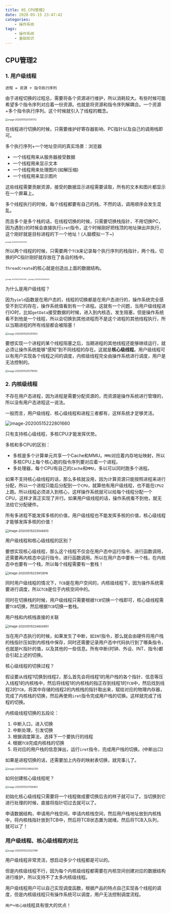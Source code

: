 ```yaml
---
title: 05_CPU管理2
date: 2020-05-15 23:47:42
categories:
	- 操作系统
tags:
	- 操作系统
	- 基础知识
---
```


## CPU管理2

### 1. 用户级线程

`进程 = 资源 + 指令执行序列`

由于进程切换的过程总，需要将各个资源进行维护，所以消耗较大。有些时候可能希望多个指令序列对应着一份资源。也就是将资源和指令序列解耦合。一个资源+多个指令执行序列。这个时候就引入了线程的概念。

<img src="05-CPU管理2/11.png" alt="image-20200515201341172" style="zoom: 50%;" />

在线程进行切换的时候，只需要维护好寄存器影响、PC指针以及自己的调用栈即可。

多个执行序列+一个地址空间的真实场景：浏览器

- 一个线程用来从服务器接受数据
- 一个线程用来显示文本
- 一个线程用来处理图片(如解压缩)
- 一个线程用来显示图片

这些线程需要贡献资源，接受的数据显示进程需要读取，所有的文本和图片都显示在一个屏幕上。

多个线程执行的时候，每个线程都要有自己的栈，不然的话，调用顺序会发生混乱。

而且多个是多个栈的话，在线程切换的时候，只需要切换栈指针，不用切换PC，因为遇到`}`的时候会直接执行`iret`指令，这个时候刚好把栈顶的地址弹出并执行，这个刚好就是目标进程的下一个地址！(人脑模拟一下~)

<img src="05-CPU管理2/12.png" alt="image-20200515204007405" style="zoom: 33%;" />

所以两个线程的时候，只需要两个`TCB`来记录每个执行序列的栈指针，两个栈，切换的PC指针刚好就存放在了各自的栈中。

`ThreadCreate`的核心就是创造出上面的数据结构。

<img src="05-CPU管理2/13.png" alt="image-20200515204413285" style="zoom: 33%;" />

<img src="05-CPU管理2/14.png" alt="image-20200515204624633" style="zoom: 33%;" />

为什么是用户级线程？

因为`yield`函数是在用户态的，线程的切换都是在用户态进行的，操作系统完全感受不到它的存在，操作系统值看到有一个进程。这就有一个问题，当用户级线程进行IO时，比如`getData`接受数据的时候，进入到内核态，发生阻塞，但是操作系统看不到他是一个线程，所以会切换到其他进程而不是这个进程的其他线程执行，所以当期进程的所有线层都会被阻塞！

<img src="05-CPU管理2/15.png" alt="image-20200515205351503" style="zoom: 50%;" />

要想实现一个进程的某个线程阻塞之后，当期进程的其他线程还能够继续运行，就必须让操作系统能够“感知”到不同线程的存在。这就是**核心级线程**。用户级线程可以有用户实现各个线程之间的调度，内核级线程完全由操作系统进行调度，用户是无法控制的。

<img src="05-CPU管理2/16.png" alt="image-20200515205716550" style="zoom: 50%;" />

### 2. 内核级线程

不存在用户态进程，因为进程是需要分配资源的，而资源是操作系统进行管理的，所以没有用户态进程这一说法。

一般而言，用户级线程、核心级线程和进程三者都有，这样系统才足够灵活。

<img src="05-CPU管理2/17.png" alt="image-20200515222801660"  />

只有支持核心级线程，多核CPU才能发挥优势。

多核和多CPU的区别：

- 多核是多个计算单元共享一个Cache和MMU。`MMU`对应着内存地址映射，所以多核CPU上每个核心跑的指令序列要对应着一个进程。
- 多处理器，每个CPU有自己的`Cache`和`MMU`，多以可以同时跑多个进程。

如果不支持核心级线程的话，那么多核就没用，因为计算资源只能按照进程来进行分配，所以一个进程只能后分配到一个`CPU`，就算他有用户级线程，也不能在`CPU2`上跑。所以线程必须进入到核心，这样操作系统就可以给每个线程分配一个CPU，这样才真正实现了并行。如果用户级线程的话，操作系统看不到他，就无法给它分配硬件。

所有多进程不能发挥多核的价值，用户级线程也不能发挥多核的价值，核心级线程才能够发挥多核的价值！

<img src="05-CPU管理2/18.png" alt="image-20200515223548413" style="zoom: 67%;" />



用户级线程和核心级线程的区别？

要想实现核心级线程，那么这个线程不仅会在用户态中运行指令、进行函数调用，还需要再内核态中运行指令，进行函数调用。所以在用户态中要有一个栈，在内核态中也要有一个栈，所以每个线程需要有一套栈！

<img src="05-CPU管理2/19.png" alt="image-20200515223912816" style="zoom:67%;" />

同时用户级线程的情况下，`TCB`是在用户空间的，内核级线程下，因为操作系统需要进行调度，所以`TCB`是位于内核空间中的。

同时在切换栈的时候，用户级线程只需要根据`TCB`切换一个栈即可，核心级线程需要`TCB`切换，然后根据`TCB`切换一套栈。



用户栈和内核栈直接的关联

<img src="05-CPU管理2/20.png" alt="image-20200515224604951" style="zoom: 67%;" />

当在用户态执行的时候，如果发生了中断，如`INT`指令，那么就会由硬件将用户栈的栈指针压如到内核栈中保存，同时还需要记录用户态中代码执行到了哪条指令，也就是`PC`指针的值，以及其他的一些信息。所有中断(时钟、外设、INT、指令)都会引起上述的切换。

核心级线程的切换过程？

假设要从线程1切换到线程2，那么首先会将线程1的用户栈的各个指针、信息等压入线程1的内核栈中，然后将线程1的内核栈的指正存到线程1的`TCB`中，然后找到线程2的`TCB`，将其中存储的线程2的内核栈的指针取出来，赋给对应的物理内存器，完成了内核栈的切换，然后再使用`iret`指令完成用户栈的切换。这样就完成了线程的切换。

内核级线程切换的五段论：

1. 中断入口，进入切换
2. 中断处理，引发切换
3. 根据调度算法，选择下一个要执行的线程
4. 根据`TCB`完成内核栈的切换
5. 将对应的用户栈的信息弹出，运行`iret`指令，完成用户栈的切换。(中断出口)

如果是进程切换的话，还需要加上内存的映射表切换，就完事儿了。

<img src="05-CPU管理2/21.png" alt="image-20200515230642700" style="zoom: 50%;" />



如何创建核心级线程呢？

<img src="05-CPU管理2/22.png" alt="image-20200515231356463" style="zoom:50%;" />

初始化核心级线程只需要将一个线程做成要切换后去的样子就可以了。当切换到它进行处理的时候，直接将指针切过去就可以了。

申请数据结构，申请用户栈空间，申请内核栈空间，然后用户栈地址放到内核栈中，将内核栈指针放到TCB中，然后将TCB状态置为就绪，然后将TCB入队列，就可以了！

### 用户级线程、核心级线程的对比

<img src="05-CPU管理2/23.png" alt="image-20200515232023199" style="zoom:50%;" />

用户级线程非常灵活，想启动多少个线程都是可以的。

但是内核级线程不行，因为每个内核级线程都需要在内核空间创建对应的数据结构进行维护，所以支持不了太多内核级线程。

用户级线程用户可以自己实现调度函数，根据产品的特点自己实现各个线程的调度，但是内核级线程只有操作系统可以调度，用户无法控制调度流程。

`用户+核心级`线程具有很大的优点！